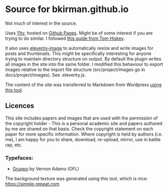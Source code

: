 # Source for bkirman.github.io

Not much of interest in the source. 

Uses [11ty](11ty.dev), hosted on [Github Pages](https://pages.github.com/). Might be of some interest if you are trying to do similar. I followed [this guide from Tom Hiskey](https://tomhiskey.co.uk/blog/deploying-eleventy-to-github-pages-one-way/).

It also uses [eleventy-image](https://www.11ty.dev/docs/plugins/image/) to automatically resize and write images for posts and thumbnails. This might be specifically interesting for anyone trying to maintain directory structure on output. By default the plugin writes all images in the site into the same folder. I modified this behaviour to export images relative to the import file structure (src/project/images go in docs/project/images). See .eleventy.js.

The content of the site was transferred to Markdown from Wordpress [using this tool](https://github.com/lonekorean/wordpress-export-to-markdown).

## Licences
This site includes papers and images that are used with the permission of the copyright holder - This is a personal academic site and papers authored by me are shared on that basis. Check the copyright statement on each paper for more specific information. Where copyright is held by authors (i.e. me), I am happy for you to share, download, re-upload, mirror, use in battle rap, etc.

### Typefaces: 
* [Gruppo](https://fonts.google.com/specimen/Gruppo) by Vernon Adams (OFL)

The background texture was generated using this tool, which is nice: https://simple-repeat.com
